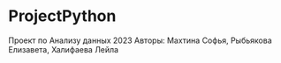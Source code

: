 # ProjectPython
Проект по Анализу данных 2023
Авторы: Махтина Софья, Рыбьякова Елизавета, Халифаева Лейла
